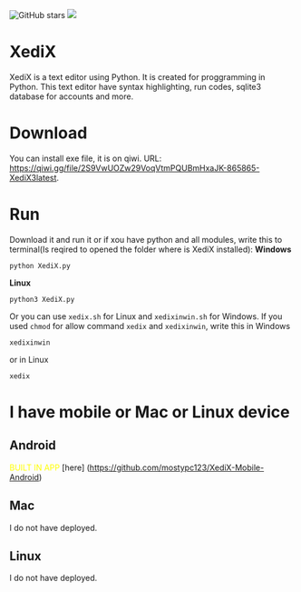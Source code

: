 ![GitHub stars](https://img.shields.io/github/stars/mostypc123/XediX?style=flat-square&color=orange)
![](https://tokei.rs/b1/github/mostypc123/XediX?style=flat-square&color=orange)
# XediX
XediX is a text editor using Python. It is created for proggramming in Python. This text editor have syntax highlighting, run codes, sqlite3 database for accounts and more.
# Download
You can install  exe file, it is on qiwi. URL: https://qiwi.gg/file/2S9VwUOZw29VoqVtmPQUBmHxaJK-865865-XediX3latest. 
# Run
Download it and run it or if xou have python and all modules, write this to terminal(Is reqired to opened the folder where is XediX installed):
**Windows**
```shell
python XediX.py
```
**Linux**
```shell
python3 XediX.py
```
Or you can use ```xedix.sh``` for Linux and ```xedixinwin.sh``` for Windows. If you used ```chmod``` for allow command ```xedix``` and ```xedixinwin```, write this in Windows
```shell
xedixinwin
```
or in Linux
```shell
xedix
```
# I have mobile or Mac or Linux device
## Android
<span style="color:yellow">BUILT IN APP </span>[here]
(https://github.com/mostypc123/XediX-Mobile-Android)
## Mac
I do not have deployed.
## Linux
I do not have deployed.
